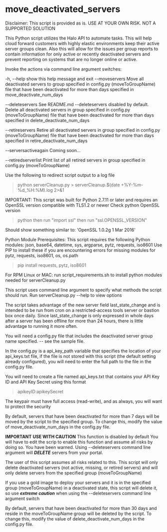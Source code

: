 # move_deactivated_servers

Disclaimer: This script is provided as is. USE AT YOUR OWN RISK.
NOT A SUPPORTED SOLUTION


This Python script utilizes the Halo API to automate tasks.
This will help cloud forward customers with highly elastic environments
keep their active server groups clean. Also this will allow for the issues
per group reports to contain information for only active or recently
deactivated servers and prevent reporting on systems that are no longer
online or active.

Invoke the actions via command line argument switches:

-h, --help            show this help message and exit
--moveservers         Move all deactivated servers to group specified in
                      config.py (moveToGroupName) file that have been
                      deactivated for more than days specified in
                      move_deactivate_num_days

--deleteservers       See README.md --deleteservers disabled by default.
                      Delete all deactivated servers in group specified in
                      config.py (moveToGroupName) file that have been
                      deactivated for more than days specified in
                      delete_deactivate_num_days

--retireservers       Retire all deactivated servers in group specified in
                      config.py (moveToGroupName) file that have been
                      deactivated for more than days specified in
                      retire_deactivate_num_days

--serversactiveagain  Coming soon...

--retiredserverlist   Print list of all retired servers in group specified
                      in config.py (moveToGroupName)

Use the following to redirect script output to a log file
>python serverCleanup.py >  serverCleanup.$(date +%Y-%m-%d_%H:%M).log 2>&1

IMPORTANT:
This script was built for Python 2.7.11 or later and requires an OpenSSL
version compatible with TLS1.2 or newer
Check python OpenSSL version

  >python
  then run "import ssl"
  then run "ssl.OPENSSL_VERSION"

Should show something similar to:
'OpenSSL 1.0.2g  1 Mar 2016'


Python Module Prerequisites:
This script requires the following Python modules:
json, base64, datetime, sys, argparse, pytz, requests, iso8601
Use PIP to install these if you are encountering errors for missing modules
for pytz, requests, iso8601, os, os.path
   > pip install requests, pytz, iso8601

For RPM Linux or MAC: run script_requirements.sh to install python modules needed for serverCleanup.py

This script uses command line argument to specify what methods the script should run.
Run serverCleanup.py --help to view options

The script takes advantage of the new server field last_state_change and
is intended to be run from cron on a restricted-access tools server or
bastion box once daily.  Since last_state_change is only expressed in whole
days after a server has been offline for more than 24 hours, there is little
advantage to running it more often.

You will need a config.py file that includes the deactivated server group name
specified. -- see the sample file.

In the config.py is a api_key_path variable that specifies the location of your api_keys.txt file, if the file is not stored with this script (the default setting already configured), you will need to enter the full path to the file in the config.py file.

You will need to create a file named api_keys.txt that contains your API Key ID and API Key Secret using this format
> apikeyID:apikeySecret

The keypair must have full access (read-write), and as always, you will want to
protect the security

By default, servers that have been deactivated for more than 7 days will be
moved by the script to the specified group. To change this, modify the value
of move_deactivate_num_days in the config.py file.

******IMPORTANT******
******USE WITH CAUTION******
This function is disabled by default
You will have to edit the scrip to enable this function and assume all risks by doing so.
You have been warned.
Using --deleteservers command line argument will ***DELETE*** servers from your portal.

The user of this script assumes all risks related to this. This script will only
delete deactivated servers (not active, missing, or retired servers) and will
only delete servers from the specified group (moveToGroupName)

If you use a gold image to deploy your servers and it is in the specified
group (moveToGroupName) in a deactivated state, this script will delete it,
so use ***extreme caution*** when using the --deleteservers command line
argument switch

By default, servers that have been deactivated for more than 30 days and reside
in the moveToGroupName group will be deleted by the script.
To change this, modify the value of delete_deactivate_num_days in the
config.py file.
